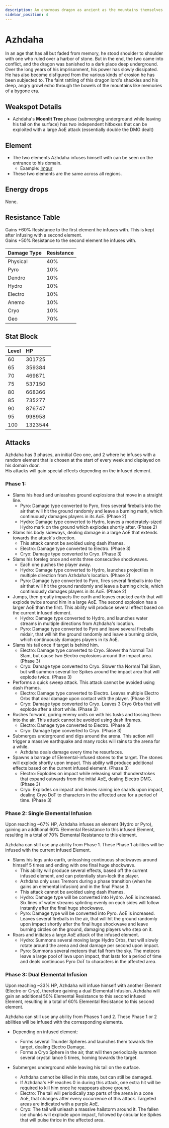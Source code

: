 ```yaml
---
description: An enormous dragon as ancient as the mountains themselves.
sidebar_position: 4
---
```


# Azhdaha

In an age that has all but faded from memory, he stood shoulder to shoulder with one who ruled over a harbor of stone. But in the end, the two came into conflict, and the dragon was banished to a dark place deep underground. Over the long years of his imprisonment, his power has slowly dissipated. He has also become disfigured from the various kinds of erosion he has been subjected to. The faint rattling of this dragon lord's shackles and his deep, angry growl echo through the bowels of the mountains like memories of a bygone era.

## Weakspot Details

* Azhdaha's **Moonlit Tree** phase (submerging underground while leaving his tail on the surface) has two independent hitboxes that can be exploited with a large AoE attack (essentially double the DMG dealt)

## Element

* The two elements Azhdaha infuses himself with can be seen on the entrance to his domain.
  * Example: [Imgur](https://imgur.com/a/Li7HHM4)
* These two elements are the same across all regions.

## Energy drops

None.

## Resistance Table

Gains +60% Resistance to the first element he infuses with. This is kept after infusing with a second element.  
Gains +50% Resistance to the second element he infuses with.

| Damage Type | Resistance |
| :---------- | :--------- |
| Physical    | 40%        |
| Pyro        | 10%        |
| Dendro      | 10%        |
| Hydro       | 10%        |
| Electro     | 10%        |
| Anemo       | 10%        |
| Cryo        | 10%        |
| Geo         | 70%        |

## Stat Block

| Level | HP      |
| :---- | :------ |
| 60    | 301725  |
| 65    | 359384  |
| 70    | 469871  |
| 75    | 537150  |
| 80    | 668366  |
| 85    | 735277  |
| 90    | 876747  |
| 95    | 998958  |
| 100   | 1323544 |

## Attacks

Azhdaha has 3 phases, an initial Geo one, and 2 where he infuses with a random element that is chosen at the start of every week and displayed on his domain door.  
His attacks will gain special effects depending on the infused element.

### Phase 1:

* Slams his head and unleashes ground explosions that move in a straight line.
  * Pyro: Damage type converted to Pyro, fires several fireballs into the air that will hit the ground randomly and leave a burning mark, which continuously damages players in its AoE. (Phase 2)
  * Hydro: Damage type converted to Hydro, leaves a moderately-sized Hydro mark on the ground which explodes shortly after. (Phase 2)
* Slams his body sideways, dealing damage in a large AoE that extends towards the attack's direction.
  * This attack cannot be avoided using dash iframes.
  * Electro: Damage type converted to Electro. (Phase 3)
  * Cryo: Damage type converted to Cryo. (Phase 3)
* Slams his foreleg once and emits three consecutive shockwaves.
  * Each one pushes the player away.
  * Hydro: Damage type converted to Hydro, launches projectiles in multiple direction from Azhdaha's location. (Phase 2)
  * Pyro: Damage type converted to Pyro, fires several fireballs into the air that will hit the ground randomly and leave a burning circle, which continuously damages players in its AoE. (Phase 2)
* Jumps, then greatly impacts the earth and leaves cracked earth that will explode twice around him in a large AoE. The second explosion has a larger AoE than the first. This ability will produce several effect based on the current infused element.
  * Hydro: Damage type converted to Hydro, and launches water streams in multiple directions from Azhdaha's location.
  * Pyro: Damage type converted to Pyro and leave several fireballs midair, that will hit the ground randomly and leave a burning circle, which continuously damages players in its AoE.
* Slams his tail once if target is behind him.
  * Electro: Damage type converted to Cryo. Slower tha Normal Tail Slam, but cause two Electro explosions around the impact area. (Phase 3)
  * Cryo: Damage type converted to Cryo. Slower tha Normal Tail Slam, but will summon several Ice Spikes around the impact area that will explode twice. (Phase 3)
* Performs a quick sweep attack. This attack cannot be avoided using dash iframes.
  * Electro: Damage type converted to Electro. Leaves multiple Electro Orbs that deal damage upon contact with the player. (Phase 3)
  * Cryo: Damage type converted to Cryo. Leaves 3 Cryo Orbs that will explode after a short while. (Phase 3)
* Rushes forward, goring enemy units on with his tusks and tossing them into the air. This attack cannot be avoided using dash iframes.
  * Electro: Damage type converted to Electro. (Phase 3)
  * Cryo: Damage type converted to Cryo. (Phase 3)
* Submerges underground and digs around the arena. This action will trigger a massive earthquake and many rocks will rains to the arena for a while.
  * Azhdaha deals damage every time he resurfaces.
* Spawns a barrage of Elemental-infused stones to the target. The stones will explode shortly upon impact. This ability will produce additional effects based on the current infused element. (Phase 3)
  * Electro: Explodes on impact while releasing small thunderstrokes that expand outwards from the initial AoE, dealing Electro DMG. (Phase 3)
  * Cryo: Explodes on impact and leaves raining ice shards upon impact, dealing Cryo DoT to characters in the affected area for a period of time. (Phase 3)

### Phase 2: Single Elemental Infusion

Upon reaching ~67% HP, Azhdaha infuses an element (Hydro or Pyro), gaining an additional 60% Elemental Resistance to this infused Element, resulting in a total of 70% Elemental Resistance to this element.

Azhdaha can still use any ability from Phase 1. These Phase 1 abilities will be infused with the current infused Element.

* Slams his legs unto earth, unleashing continuous shockwaves around himself 5 times and ending with one final huge shockwave.
  * This ability will produce several effects, based off the current infused element, and can potentially stun-lock the player.
  * Azhdaha only uses Tremors during a phase transition (when he gains an elemental infusion) and in the final Phase 3.
  * This attack cannot be avoided using dash iframes.
  * Hydro: Damage type will be converted into Hydro. AoE is increased. Six lines of water streams splinting evenly on each sides will follow instantly after the final huge shockwave.
  * Pyro: Damage type will be converted into Pyro. AoE is increased. Leaves several fireballs in the air, that will hit the ground randomly upon impact shortly after the final huge shockwave and leave burning circles on the ground, damaging players who step on it.
* Roars and initiates a large AoE attack of the infused element.
  * Hydro: Summons several moving large Hydro Orbs, that will slowly rotate around the arena and deal damage per second upon impact.
  * Pyro: Summons several meteors that fall from the sky. The meteors leave a large pool of lava upon impact, that lasts for a period of time and deals continuous Pyro DoT to characters in the affected area.

### Phase 3: Dual Elemental Infusion

Upon reaching ~33% HP, Azhdaha will infuse himself with another Element (Electro or Cryo), therefore gaining a dual Elemental Infusion. Azhdaha will gain an additional 50% Elemental Resistance to this second infused Element, resulting in a total of 60% Elemental Resistance to this second element.

Azhdaha can still use any ability from Phases 1 and 2. These Phase 1 or 2 abilities will be infused with the corresponding elements.

* Depending on infused element:

  * Forms several Thunder Spheres and launches them towards the target, dealing Electro Damage.
  * Forms a Cryo Sphere in the air, that will then periodically summon several crystal lance 5 times, homing towards the target.

* Submerges underground while leaving his tail on the surface.
  * Azhdaha cannot be killed in this state, but can still be damaged.
  * If Azhdaha's HP reaches 0 in during this attack, one extra hit will be required to kill him once he reappears above ground.
  * Electro: The tail will periodically zap parts of the arena in a cone AoE, that changes after every occurrence of this attack. Targeted areas are indicated with a purple AoE.
  * Cryo: The tail will unleash a massive hailstorm around it. The fallen ice chunks will explode upon impact, followed by circular Ice Spikes that will pulse thrice in the affected area.
